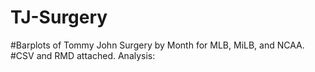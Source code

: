 # TJ-Surgery
#Barplots of Tommy John Surgery by Month for MLB, MiLB, and NCAA.
#CSV and RMD attached.
Analysis: 
